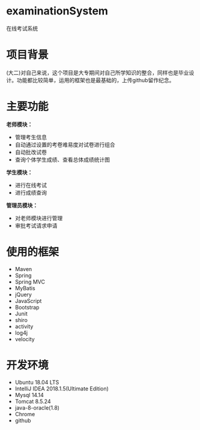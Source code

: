 # examinationSystem
在线考试系统

# 项目背景

(大二)对自己来说，这个项目是大专期间对自己所学知识的整合，同样也是毕业设计。功能都比较简单，运用的框架也是最基础的，上传github留作纪念。

# 主要功能

**老师模块：**
* 管理考生信息
* 自动通过设置的考卷难易度对试卷进行组合
* 自动批改试卷
* 查询个体学生成绩、查看总体成绩统计图

**学生模块：**
* 进行在线考试
* 进行成绩查询

**管理员模块：**
* 对老师模块进行管理
* 审批考试请求申请

# 使用的框架

* Maven
* Spring
* Spring MVC
* MyBatis
* jQuery
* JavaScript
* Bootstrap
* Junit
* shiro
* activity
* log4j
* velocity

# 开发环境
* Ubuntu 18.04 LTS
* IntelliJ IDEA 2018.1.5(Ultimate Edition) 
* Mysql 14.14
* Tomcat 8.5.24
* java-8-oracle(1.8)
* Chrome
* github

